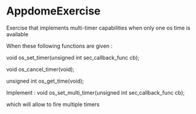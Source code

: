 # AppdomeExercise
Exercise that implements multi-timer capabilities when only one os time is available

When these following functions are given :

void os_set_timer(unsigned int sec,callback_func cb);

void os_cancel_timer(void);

unsigned int os_get_time(void);

Implement : void os_set_multi_timer(unsigned int sec,callback_func cb);

which will allow to fire multiple timers
